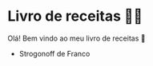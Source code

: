 # Livro de receitas :man_cook:

Olá! Bem vindo ao meu livro de receitas :wave:

- Strogonoff de Franco

